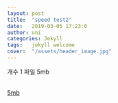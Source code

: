 ```yaml
---
layout: post
title:  "speed test2"
date:   2019-03-05 17:23:0
author: uni
categories: Jekyll
tags:	jekyll welcome
cover:  "/assets/header_image.jpg"
---
```

개수 1 파일 5mb

<br/>
<a href="/assets/files/5mb.zip">5mb</a>
<br/>
